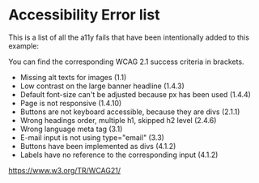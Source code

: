 # Accessibility Error list

This is a list of all the a11y fails that have been intentionally added to this example:

You can find the corresponding WCAG 2.1 success criteria in brackets.

* Missing alt texts for images (1.1)
* Low contrast on the large banner headline (1.4.3)
* Default font-size can't be adjusted because px has been used (1.4.4)
* Page is not responsive (1.4.10)
* Buttons are not keyboard accessible, because they are divs (2.1.1)
* Wrong headings order, multiple h1, skipped h2 level (2.4.6)
* Wrong language meta tag (3.1)
* E-mail input is not using type="email" (3.3)
* Buttons have been implemented as divs (4.1.2)
* Labels have no reference to the corresponding input (4.1.2)

https://www.w3.org/TR/WCAG21/